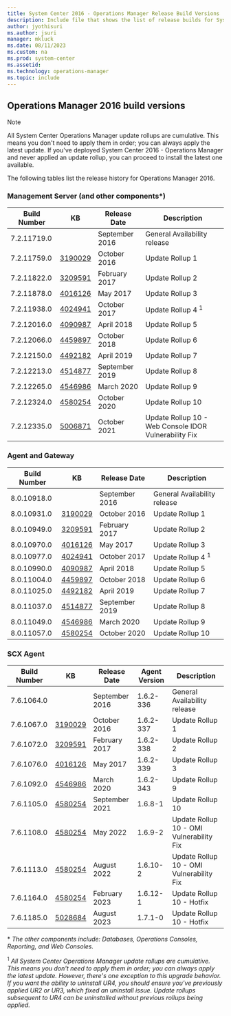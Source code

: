 ```yaml
---
title: System Center 2016 - Operations Manager Release Build Versions
description: Include file that shows the list of release builds for System Center 2016 - Operations Manager.
author: jyothisuri
ms.author: jsuri
manager: mkluck
ms.date: 08/11/2023
ms.custom: na
ms.prod: system-center
ms.assetid:
ms.technology: operations-manager
ms.topic: include
---
```


## Operations Manager 2016 build versions

>[!NOTE]
>All System Center Operations Manager update rollups are cumulative. This means you don't need to apply them in order; you can always apply the latest update. If you've deployed System Center 2016 - Operations Manager and never applied an update rollup, you can proceed to install the latest one available.
>

The following tables list the release history for Operations Manager 2016.

### Management Server (and other components*)
|Build Number |KB |Release Date |Description |
|-------------|---|-------------|------------|
|7.2.11719.0 ||September 2016 |General Availability release|  
|7.2.11759.0 |[3190029](https://support.microsoft.com/kb/3190029) |October 2016 |Update Rollup 1 |  
|7.2.11822.0 |[3209591](https://support.microsoft.com/kb/3209591) |February 2017 |Update Rollup 2 |  
|7.2.11878.0 |[4016126](https://support.microsoft.com/kb/4016126) |May 2017 |Update Rollup 3|  
|7.2.11938.0 |[4024941](https://support.microsoft.com/kb/4024941) |October 2017 | Update Rollup 4 <sup>1</sup> |
|7.2.12016.0 |[4090987](https://support.microsoft.com/kb/4090987) |April 2018 |Update Rollup 5 |
|7.2.12066.0 |[4459897](https://support.microsoft.com/kb/4459897) |October 2018 |Update Rollup 6|
|7.2.12150.0 |[4492182](https://support.microsoft.com/kb/4492182) |April 2019 |Update Rollup 7 |
|7.2.12213.0 |[4514877](https://support.microsoft.com/kb/4514877) |September 2019 |Update Rollup 8 |
|7.2.12265.0 |[4546986](https://support.microsoft.com/kb/4546986) |March 2020 |Update Rollup 9 |
|7.2.12324.0 |[4580254](https://support.microsoft.com/kb/4580254) |October 2020 |Update Rollup 10 |
|7.2.12335.0 |[5006871](https://support.microsoft.com/kb/5006871) |October 2021 |Update Rollup 10 - Web Console IDOR Vulnerability Fix |

### Agent and Gateway
|Build Number |KB |Release Date |Description |
|-------------|---|-------------|------------|
|8.0.10918.0 ||September 2016 |General Availability release|  
|8.0.10931.0 |[3190029](https://support.microsoft.com/kb/3190029) |October 2016 |Update Rollup 1 |  
|8.0.10949.0 |[3209591](https://support.microsoft.com/kb/3209591) |February 2017 |Update Rollup 2 |  
|8.0.10970.0 |[4016126](https://support.microsoft.com/kb/4016126) |May 2017 |Update Rollup 3|  
|8.0.10977.0 |[4024941](https://support.microsoft.com/kb/4024941) |October 2017 | Update Rollup 4 <sup>1</sup> |
|8.0.10990.0 |[4090987](https://support.microsoft.com/kb/4090987) |April 2018 |Update Rollup 5 |
|8.0.11004.0 |[4459897](https://support.microsoft.com/kb/4459897) |October 2018 |Update Rollup 6|
|8.0.11025.0 |[4492182](https://support.microsoft.com/kb/4492182) |April 2019 |Update Rollup 7 |
|8.0.11037.0 |[4514877](https://support.microsoft.com/kb/4514877) |September 2019 |Update Rollup 8 |
|8.0.11049.0 |[4546986](https://support.microsoft.com/kb/4546986) |March 2020 |Update Rollup 9 |
|8.0.11057.0 |[4580254](https://support.microsoft.com/kb/4580254) |October 2020 |Update Rollup 10 |

### SCX Agent
|Build Number |KB |Release Date |Agent Version |Description |
|-------------|---|-------------|--------------|------------|
|7.6.1064.0 ||September 2016 |1.6.2-336 |General Availability release|  
|7.6.1067.0 |[3190029](https://support.microsoft.com/kb/3190029) |October 2016 |1.6.2-337 |Update Rollup 1 |  
|7.6.1072.0	|[3209591](https://support.microsoft.com/kb/3209591) |February 2017 |1.6.2-338 |Update Rollup 2 |  
|7.6.1076.0	|[4016126](https://support.microsoft.com/kb/4016126) |May 2017 |1.6.2-339 |Update Rollup 3|
|7.6.1092.0 |[4546986](https://support.microsoft.com/kb/4546986) |March 2020 |1.6.2-343 |Update Rollup 9 |
|7.6.1105.0 |[4580254](https://support.microsoft.com/kb/4580254) |September 2021 |1.6.8-1 |Update Rollup 10 |
|7.6.1108.0 |[4580254](https://support.microsoft.com/kb/4580254) |May 2022 |1.6.9-2 |Update Rollup 10 - OMI Vulnerability Fix |
|7.6.1113.0 |[4580254](https://support.microsoft.com/kb/4580254) |August 2022 |1.6.10-2 |Update Rollup 10 - OMI Vulnerability Fix |
|7.6.1164.0 |[4580254](https://support.microsoft.com/kb/4580254) |February 2023 |1.6.12-1 |Update Rollup 10 - Hotfix |
|7.6.1185.0 |[5028684](https://support.microsoft.com/kb/5028684) |August 2023 |1.7.1-0 |Update Rollup 10 - Hotfix |

 \* *The other components include: Databases, Operations Consoles, Reporting, and Web Consoles.*

 <sup>1</sup> *All System Center Operations Manager update rollups are cumulative. This means you don't need to apply them in order; you can always apply the latest update. However, there's one exception to this upgrade behavior. If you want the ability to uninstall UR4, you should ensure you've previously applied UR2 or UR3, which fixed an uninstall issue. Update rollups subsequent to UR4 can be uninstalled without previous rollups being applied.*
